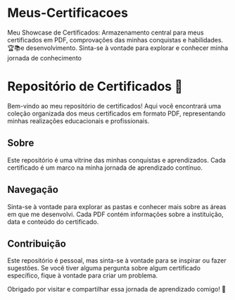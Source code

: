 # Meus-Certificacoes
Meu Showcase de Certificados: Armazenamento central para meus certificados em PDF, comprovações das minhas conquistas e habilidades. 🏆📚e desenvolvimento. Sinta-se à vontade para explorar e conhecer minha jornada de conhecimento

# Repositório de Certificados 📜

Bem-vindo ao meu repositório de certificados! Aqui você encontrará uma coleção organizada dos meus certificados em formato PDF, representando minhas realizações educacionais e profissionais.

## Sobre

Este repositório é uma vitrine das minhas conquistas e aprendizados. Cada certificado é um marco na minha jornada de aprendizado contínuo.

## Navegação

Sinta-se à vontade para explorar as pastas e conhecer mais sobre as áreas em que me desenvolvi. Cada PDF contém informações sobre a instituição, data e conteúdo do certificado.

## Contribuição

Este repositório é pessoal, mas sinta-se à vontade para se inspirar ou fazer sugestões. Se você tiver alguma pergunta sobre algum certificado específico, fique à vontade para criar um problema.

Obrigado por visitar e compartilhar essa jornada de aprendizado comigo! 🚀

